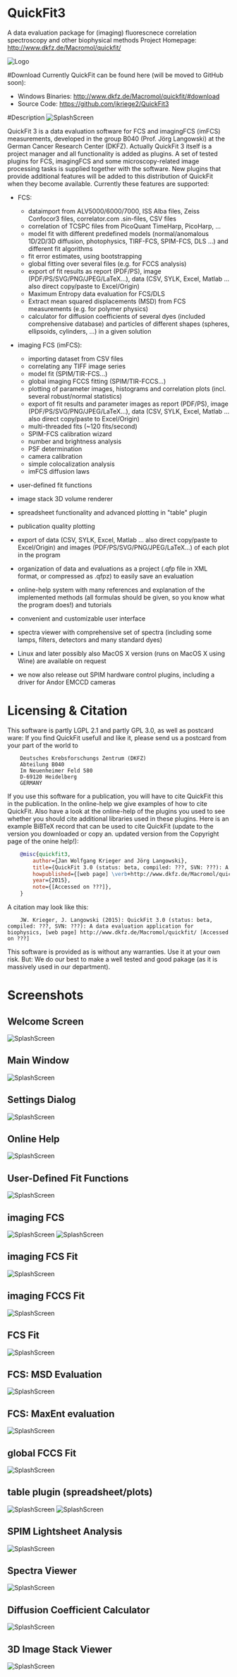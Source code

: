 # QuickFit3
A data evaluation package for (imaging) fluorescnece correlation spectroscopy and other biophysical methods
Project Homepage: http://www.dkfz.de/Macromol/quickfit/

![Logo](https://raw.githubusercontent.com/jkriege2/QuickFit3/master/images/icon_64.png)

#Download
Currently QuickFit can be found here (will be moved to GitHub soon):
- Windows Binaries: http://www.dkfz.de/Macromol/quickfit/#download
- Source Code: https://github.com/jkriege2/QuickFit3

#Description
![SplashScreen](https://raw.githubusercontent.com/jkriege2/QuickFit3/master/images/splash.png)

QuickFit 3 is a data evaluation software for FCS and imagingFCS (imFCS) measurements, developed in the group B040 (Prof. Jörg Langowski) at the German Cancer Research Center (DKFZ). Actually QuickFit 3 itself is a project manager and all functionality is added as plugins. A set of tested plugins for FCS, imagingFCS and some microscopy-related image processing tasks is supplied together with the software. New plugins that provide additional features will be added to this distribution of QuickFit when they become available. Currently these features are supported: 
- FCS:
  - dataimport from ALV5000/6000/7000, ISS Alba files, Zeiss Confocor3 files, correlator.com .sin-files, CSV files
  - correlation of TCSPC files from PicoQuant TimeHarp, PicoHarp, ...
  - model fit with different predefined models (normal/anomalous 1D/2D/3D diffusion, photophysics, TIRF-FCS, SPIM-FCS, DLS ...) and different fit algorithms
  - fit error estimates, using bootstrapping
  - global fitting over several files (e.g. for FCCS analysis)
  - export of fit results as report (PDF/PS), image (PDF/PS/SVG/PNG/JPEG/LaTeX...), data (CSV, SYLK, Excel, Matlab ... also direct copy/paste to Excel/Origin)
  - Maximum Entropy data evaluation for FCS/DLS
  - Extract mean squared displacements (MSD) from FCS measurements (e.g. for polymer physics)
  - calculator for diffusion coefficients of several dyes (included comprehensive database) and particles of different shapes (spheres, ellipsoids, cylinders, ...) in a given solution

- imaging FCS (imFCS):

  - importing dataset from CSV files
  - correlating any TIFF image series
  - model fit (SPIM/TIR-FCS...)
  - global imaging FCCS fitting (SPIM/TIR-FCCS...)
  - plotting of parameter images, histograms and correlation plots (incl. several robust/normal statistics)
  - export of fit results and parameter images as report (PDF/PS), image (PDF/PS/SVG/PNG/JPEG/LaTeX...), data (CSV, SYLK, Excel, Matlab ... also direct copy/paste to Excel/Origin)
  - multi-threaded fits (~120 fits/second)
  - SPIM-FCS calibration wizard
  - number and brightness analysis
  - PSF determination
  - camera calibration
  - simple colocalization analysis
  - imFCS diffusion laws

- user-defined fit functions
- image stack 3D volume renderer
- spreadsheet functionality and advanced plotting in "table" plugin
- publication quality plotting
- export of data (CSV, SYLK, Excel, Matlab ... also direct copy/paste to Excel/Origin) and images (PDF/PS/SVG/PNG/JPEG/LaTeX...) of each plot in the program
- organization of data and evaluations as a project (.qfp file in XML format, or compressed as .qfpz) to easily save an evaluation
- online-help system with many references and explanation of the implemented methods (all formulas should be given, so you know what the program does!) and tutorials
- convenient and customizable user interface
- spectra viewer with comprehensive set of spectra (including some lamps, filters, detectors and many standard dyes)
- Linux and later possibly also MacOS X version (runs on MacOS X using Wine) are available on request
- we now also release out SPIM hardware control plugins, including a driver for Andor EMCCD cameras


# Licensing & Citation

This software is partly LGPL 2.1 and partly GPL 3.0, as well as postcard ware: If you find QuickFit usefull and like it, please send us a postcard from your part of the world to
```
    Deutsches Krebsforschungs Zentrum (DKFZ)
    Abteilung B040
    Im Neuenheimer Feld 580
    D-69120 Heidelberg
    GERMANY
```
If you use this software for a publication, you will have to cite QuickFit this in the publication. In the online-help we give examples of how to cite QuickFit. Also have a look at the online-help of the plugins you used to see whether you should cite additional libraries used in these plugins. Here is an example BiBTeX record that can be used to cite QuickFit (update to the version you downloaded or copy an. updated version from the Copyright page of the onine help!):

```BiBTeX
    @misc{quickfit3,
        author={Jan Wolfgang Krieger and Jörg Langowski},
        title={QuickFit 3.0 (status: beta, compiled: ???, SVN: ???): A data evaluation application for biophysics},
        howpublished={[web page] \verb+http://www.dkfz.de/Macromol/quickfit/+},
        year={2015},
        note={[Accessed on ???]},
    } 
```
A citation may look like this:
```
    JW. Krieger, J. Langowski (2015): QuickFit 3.0 (status: beta, compiled: ???, SVN: ???): A data evaluation application for biophysics, [web page] http://www.dkfz.de/Macromol/quickfit/ [Accessed on ???] 
```
This software is provided as is without any warranties. Use it at your own risk. But: We do our best to make a well tested and good pakage (as it is massively used in our department).


# Screenshots
## Welcome Screen
![SplashScreen](https://raw.githubusercontent.com/jkriege2/QuickFit3/screenshots/screen_welcome.png)

## Main Window</h3>
 ![SplashScreen](https://raw.githubusercontent.com/jkriege2/QuickFit3/screenshots/screen_main.png)

## Settings Dialog</h3>
 ![SplashScreen](https://raw.githubusercontent.com/jkriege2/QuickFit3/screenshots/screen_settings.png)

## Online Help</h3>
 ![SplashScreen](https://raw.githubusercontent.com/jkriege2/QuickFit3/screenshots/screen_help.png)

## User-Defined Fit Functions</h3>
 ![SplashScreen](https://raw.githubusercontent.com/jkriege2/QuickFit3/screenshots/screen_userfitfunctions.png)

## imaging FCS</h3>
 ![SplashScreen](https://raw.githubusercontent.com/jkriege2/QuickFit3/screenshots/screen_imfcs.png)
 ![SplashScreen](https://raw.githubusercontent.com/jkriege2/QuickFit3/screenshots/screen_imfcs_paramcorrelation.png)

## imaging FCS Fit</h3>
 ![SplashScreen](https://raw.githubusercontent.com/jkriege2/QuickFit3/screenshots/screen_imfcsfit.png)

## imaging FCCS Fit</h3>
 ![SplashScreen](https://raw.githubusercontent.com/jkriege2/QuickFit3/screenshots/screen_imfccsfit.png)

## FCS Fit</h3>
 ![SplashScreen](https://raw.githubusercontent.com/jkriege2/QuickFit3/screenshots/screen_fcsfit.png)

## FCS: MSD Evaluation</h3>
 ![SplashScreen](https://raw.githubusercontent.com/jkriege2/QuickFit3/screenshots/screen_msd.png)

## FCS: MaxEnt evaluation</h3>
 ![SplashScreen](https://raw.githubusercontent.com/jkriege2/QuickFit3/screenshots/screen_maxent.png)

## global FCCS Fit</h3>
 ![SplashScreen](https://raw.githubusercontent.com/jkriege2/QuickFit3/screenshots/screen_fccsfit.png)

## table plugin (spreadsheet/plots)</h3>
 ![SplashScreen](https://raw.githubusercontent.com/jkriege2/QuickFit3/screenshots/screen_table.png)
 ![SplashScreen](https://raw.githubusercontent.com/jkriege2/QuickFit3/screenshots/screen_tableplot.png)

## SPIM Lightsheet Analysis</h3>
 ![SplashScreen](https://raw.githubusercontent.com/jkriege2/QuickFit3/screenshots/screen_lightsheet.png)

## Spectra Viewer</h3>
 ![SplashScreen](https://raw.githubusercontent.com/jkriege2/QuickFit3/screenshots/screen_spectra.png)

## Diffusion Coefficient Calculator</h3>
 ![SplashScreen](https://raw.githubusercontent.com/jkriege2/QuickFit3/screenshots/screen_dcalc.png)

## 3D Image Stack Viewer</h3>
 ![SplashScreen](https://raw.githubusercontent.com/jkriege2/QuickFit3/screenshots/screen_3dviewer.png)
